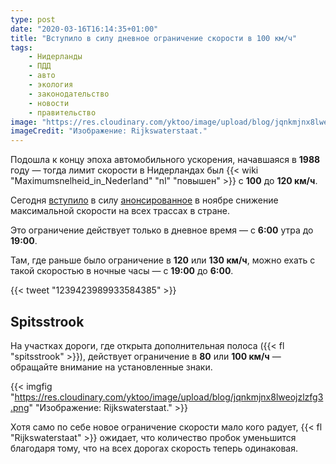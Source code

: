 ```yaml
---
type: post
date: "2020-03-16T16:14:35+01:00"
title: "Вступило в силу дневное ограничение скорости в 100 км/ч"
tags:
    - Нидерланды
    - ПДД
    - авто
    - экология
    - законодательство
    - новости
    - правительство
image: "https://res.cloudinary.com/yktoo/image/upload/blog/jqnkmjnx8lweojzlzfg3.png"
imageCredit: "Изображение: Rijkswaterstaat."
---
```


Подошла к концу эпоха автомобильного ускорения, начавшаяся в **1988** году — тогда лимит скорости в Нидерландах был {{< wiki "Maximumsnelheid_in_Nederland" "nl" "повышен" >}} с **100** до **120 км/ч**.

Сегодня [вступило](https://www.rijkswaterstaat.nl/wegen/wetten-regels-en-vergunningen/verkeerswetten/maximumsnelheid/index.aspx) в силу [анонсированное](0463) в ноябре снижение максимальной скорости на всех трассах в стране.

Это ограничение действует только в дневное время — с **6:00** утра до **19:00**.

<!--more-->

Там, где раньше было ограничение в **120** или **130 км/ч**, можно ехать с такой скоростью в ночные часы — с **19:00** до **6:00**.

{{< tweet "1239423989933584385" >}}

## Spitsstrook

На участках дороги, где открыта дополнительная полоса ({{< fl "spitsstrook" >}}), действует ограничение в **80** или **100 км/ч** — обращайте внимание на установленные знаки.

{{< imgfig "https://res.cloudinary.com/yktoo/image/upload/blog/jqnkmjnx8lweojzlzfg3.png" "Изображение: Rijkswaterstaat." >}}

Хотя само по себе новое ограничение скорости мало кого радует, {{< fl "Rijkswaterstaat" >}} ожидает, что количество пробок уменьшится благодаря тому, что на всех дорогах скорость теперь одинаковая.
